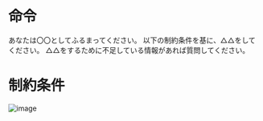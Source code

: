 # 命令
あなたは〇〇としてふるまってください。
以下の制約条件を基に、△△をしてください。
△△をするために不足している情報があれば質問してください。

# 制約条件
![image](https://github.com/rykmrkm/prompt02/assets/139297211/9d22a677-92b7-468c-bbb1-5184b238e734)
